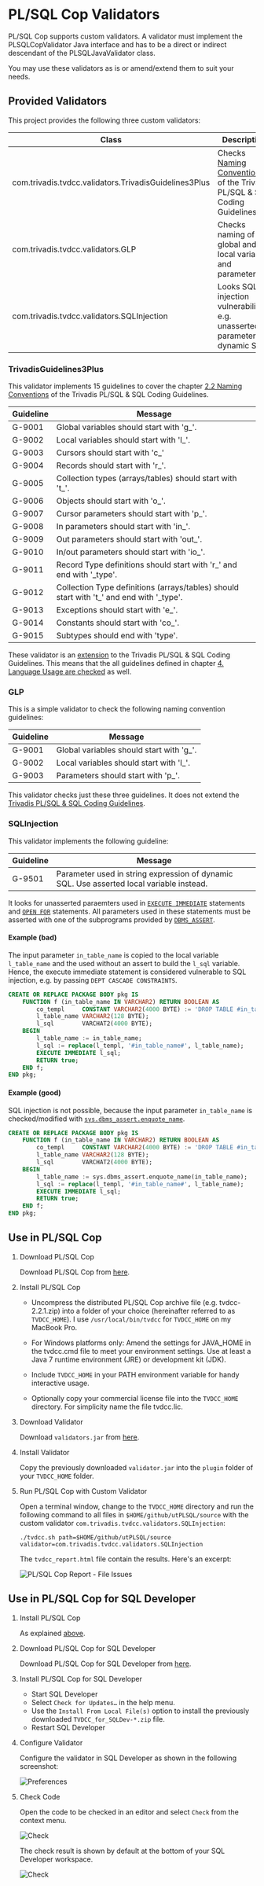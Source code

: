 # PL/SQL Cop Validators

PL/SQL Cop supports custom validators. A validator must implement the PLSQLCopValidator Java interface and has to be a direct or indirect descendant of the PLSQLJavaValidator class.

You may use these validators as is or amend/extend them to suit your needs.

## Provided Validators

This project provides the following three custom validators:

Class | Description 
----- | -----------
com.trivadis.tvdcc.validators.TrivadisGuidelines3Plus | Checks [Naming Conventions](https://trivadis.github.io/plsql-and-sql-coding-guidelines/2-naming-conventions/naming-conventions/#naming-conventions-for-plsql) of the Trivadis PL/SQL & SQL Coding Guidelines
com.trivadis.tvdcc.validators.GLP | Checks naming of global and local variables and parameters 
com.trivadis.tvdcc.validators.SQLInjection | Looks SQL injection vulnerabilities, e.g. unasserted parameters in dynamic SQL

### TrivadisGuidelines3Plus

This validator implements 15 guidelines to cover the chapter [2.2 Naming Conventions](https://trivadis.github.io/plsql-and-sql-coding-guidelines/2-naming-conventions/naming-conventions/#naming-conventions-for-plsql) of the Trivadis PL/SQL & SQL Coding Guidelines.

Guideline | Message
--------- | -----------
G-9001    | Global variables should start with 'g_'.
G-9002    | Local variables should start with 'l_'.
G-9003    | Cursors should start with 'c_'
G-9004    | Records should start with 'r_'.
G-9005    | Collection types (arrays/tables) should start with 't_'.
G-9006    | Objects should start with 'o_'.
G-9007    | Cursor parameters should start with 'p_'.
G-9008    | In parameters should start with 'in_'.
G-9009    | Out parameters should start with 'out_'.
G-9010    | In/out parameters should start with 'io_'.
G-9011    | Record Type definitions should start with 'r_' and end with '_type'.
G-9012    | Collection Type definitions (arrays/tables) should start with 't_' and end with '_type'.
G-9013    | Exceptions should start with 'e_'.
G-9014    | Constants should start with 'co_'.
G-9015    | Subtypes should end with 'type'.

These validator is an [extension](https://github.com/Trivadis/cop-validators/blob/master/src/main/java/com/trivadis/tvdcc/validators/TrivadisGuidelines3Plus.xtend#L38) to the Trivadis PL/SQL & SQL Coding Guidelines. This means that the all guidelines defined in chapter [4. Language Usage are checked](https://trivadis.github.io/plsql-and-sql-coding-guidelines/4-language-usage/1-general/g-1010/) as well. 

### GLP

This is a simple validator to check the following naming convention guidelines:

Guideline | Message
--------- | -----------
G-9001    | Global variables should start with 'g_'.
G-9002    | Local variables should start with 'l_'.
G-9003    | Parameters should start with 'p_'.

This validator checks just these three guidelines. It does not extend the [Trivadis PL/SQL & SQL Coding Guidelines](https://trivadis.github.io/plsql-and-sql-coding-guidelines/).

### SQLInjection

This validator implements the following guideline:

Guideline | Message
--------- | -----------
G-9501    | Parameter used in string expression of dynamic SQL. Use asserted local variable instead.

It looks for unasserted paraemters used in [`EXECUTE IMMEDIATE`](https://docs.oracle.com/en/database/oracle/oracle-database/19/lnpls/EXECUTE-IMMEDIATE-statement.html#GUID-C3245A95-B85B-4280-A01F-12307B108DC8) statements and [`OPEN FOR`](https://docs.oracle.com/en/database/oracle/oracle-database/19/lnpls/OPEN-FOR-statement.html#GUID-EB7AF439-FDD3-4461-9E3F-B621E8ABFB96) statements. All parameters used in these statements must be asserted with one of the subprograms provided by [`DBMS_ASSERT`](https://docs.oracle.com/en/database/oracle/oracle-database/19/arpls/DBMS_ASSERT.html#GUID-27B4B484-7CD7-48FE-89A3-B630ADE1CB50).

#### Example (bad)

The input parameter `in_table_name` is copied to the local variable `l_table_name` and the used without an assert to build the `l_sql` variable. Hence, the execute immediate statement is considered vulnerable to SQL injection, e.g. by passing `DEPT CASCADE CONSTRAINTS`.

```sql
CREATE OR REPLACE PACKAGE BODY pkg IS
    FUNCTION f (in_table_name IN VARCHAR2) RETURN BOOLEAN AS
        co_templ     CONSTANT VARCHAR2(4000 BYTE) := 'DROP TABLE #in_table_name# PURGE';
        l_table_name VARCHAR2(128 BYTE);
        l_sql        VARCHAT2(4000 BYTE);
    BEGIN
        l_table_name := in_table_name;
        l_sql := replace(l_templ, '#in_table_name#', l_table_name);
        EXECUTE IMMEDIATE l_sql;
        RETURN true;
    END f;
END pkg;
```

#### Example (good)

SQL injection is not possible, because the input parameter `in_table_name` is checked/modified with [`sys.dbms_assert.enquote_name`](https://docs.oracle.com/en/database/oracle/oracle-database/19/arpls/DBMS_ASSERT.html#GUID-19E5AEEB-BB75-4B95-98C7-53921D2A9515).

```sql
CREATE OR REPLACE PACKAGE BODY pkg IS
    FUNCTION f (in_table_name IN VARCHAR2) RETURN BOOLEAN AS
        co_templ     CONSTANT VARCHAR2(4000 BYTE) := 'DROP TABLE #in_table_name# PURGE';
        l_table_name VARCHAR2(128 BYTE);
        l_sql        VARCHAT2(4000 BYTE);
    BEGIN
        l_table_name := sys.dbms_assert.enquote_name(in_table_name);
        l_sql := replace(l_templ, '#in_table_name#', l_table_name);
        EXECUTE IMMEDIATE l_sql;
        RETURN true;
    END f;
END pkg;
```

## Use in PL/SQL Cop

1. Download PL/SQL Cop

   Download PL/SQL Cop from [here](https://www.salvis.com/blog/plsql-cop/). 

2. Install PL/SQL Cop

   - Uncompress the distributed PL/SQL Cop archive file (e.g. tvdcc-2.2.1.zip) into a folder of your choice (hereinafter referred to as `TVDCC_HOME`). I use `/usr/local/bin/tvdcc` for `TVDCC_HOME` on my MacBook Pro.

   - For Windows platforms only: Amend the settings for JAVA_HOME in the tvdcc.cmd file to meet your environment settings. Use at least a Java 7 runtime environment (JRE) or development kit (JDK).

   - Include `TVDCC_HOME` in your PATH environment variable for handy interactive usage.

   - Optionally copy your commercial license file into the `TVDCC_HOME` directory. For simplicity name the file tvdcc.lic.

3. Download Validator

   Download `validators.jar` from [here](https://github.com/Trivadis/cop-validators/releases).

4. Install Validator

   Copy the previously downloaded `validator.jar` into the `plugin` folder of your `TVDCC_HOME` folder.

5. Run PL/SQL Cop with Custom Validator

   Open a terminal window, change to the `TVDCC_HOME` directory and run the following command to all files in `$HOME/github/utPLSQL/source` with the custom validator `com.trivadis.tvdcc.validators.SQLInjection`:

   ```
   ./tvdcc.sh path=$HOME/github/utPLSQL/source validator=com.trivadis.tvdcc.validators.SQLInjection
   ```

   The `tvdcc_report.html` file contain the results. Here's an excerpt:

   ![PL/SQL Cop Report - File Issues](./images/cop-file-issues.png)

## Use in PL/SQL Cop for SQL Developer

1. Install PL/SQL Cop 

   As explained [above](README.md#use-in-plsql-cop).

2. Download PL/SQL Cop for SQL Developer

   Download PL/SQL Cop for SQL Developer from [here](https://www.salvis.com/blog/plsql-cop-for-sql-developer/).

3. Install PL/SQL Cop for SQL Developer

   - Start SQL Developer
   - Select `Check for Updates…` in the help menu.
   - Use the `Install From Local File(s)` option to install the previously downloaded `TVDCC_for_SQLDev-*.zip` file.
   - Restart SQL Developer

4. Configure Validator

   Configure the validator in SQL Developer as shown in the following screenshot:

   ![Preferences](./images/sqldev-preferences.png)
   
5. Check Code

   Open the code to be checked in an editor and select `Check` from the context menu.

   ![Check](./images/sqldev-check.png)

   The check result is shown by default at the bottom of your SQL Developer workspace.

   ![Check](./images/sqldev-check-result.png)
